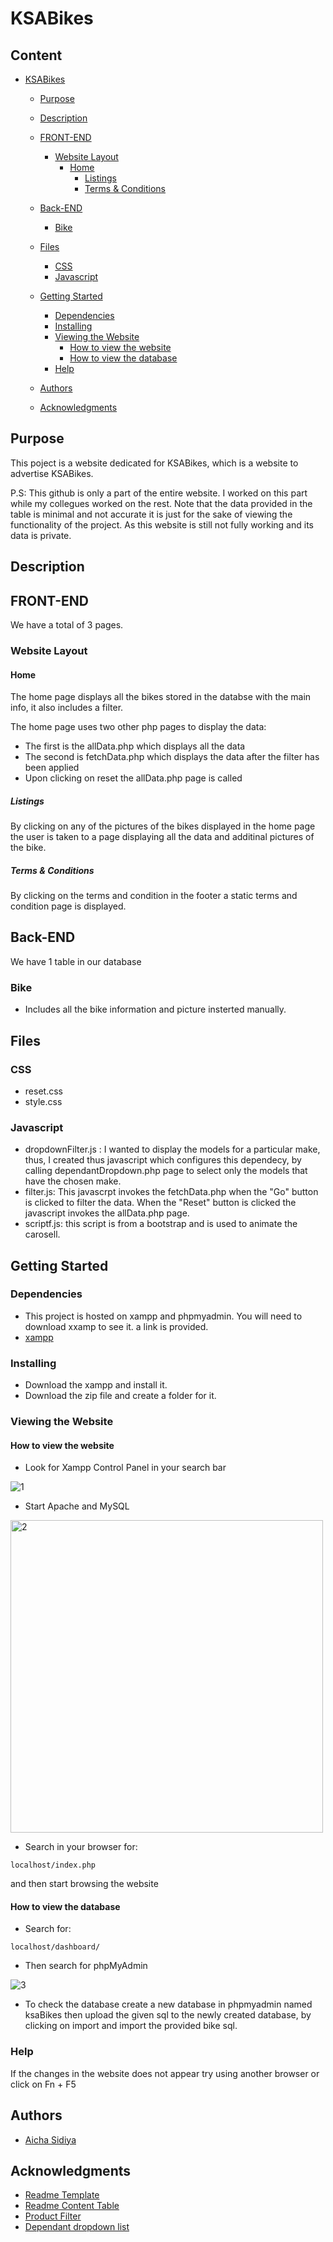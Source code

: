 <!--Title-->
# KSABikes
<!--Content Table-->

## Content 

- [KSABikes](#KSABikes)
  * [Purpose](#purpose)
  * [Description](#description)
  * [FRONT-END](#front-end)
    + [Website Layout](#website-layout)
      - [Home](#home)
        * [Listings](#Listings)
        * [Terms & Conditions](#Terms-&-Conditions)
          
  * [Back-END](#back-end)
    + [Bike](#Bike)
  * [Files](#files)
    + [CSS](#css)
    + [Javascript](#javascript)
  * [Getting Started](#getting-started)
    + [Dependencies](#dependencies)
    + [Installing](#installing)
    + [Viewing the Website](#viewing-the-website)
      - [How to view the website](#how-to-view-the-website)
      - [How to view the database](#how-to-view-the-database)
    + [Help](#help)
  * [Authors](#authors)
  * [Acknowledgments](#acknowledgments)


## Purpose
<!--Purpose of the project-->
This poject is a website dedicated for KSABikes, which is a website to advertise KSABikes.


P.S: This github is only a part of the entire website. I worked on this part while my collegues worked on the rest. Note that the data provided in the table is minimal and not accurate it is just for the sake of viewing the functionality of the project. As this website is still not fully working and its data is private.

<!--Header 2 description of the project-->
## Description
<!--Header 3 front end-->
## FRONT-END
We have a total of 3 pages.

### Website Layout

#### Home
The home page displays all the bikes stored in the databse with the main info, it also includes a filter.

The home page uses two other php pages to display the data: 

* The first is the allData.php which displays all the data
* The second is fetchData.php which displays the data after the filter has been applied
* Upon clicking on reset the allData.php page is called

##### Listings
By clicking on any of the pictures of the bikes displayed in the home page the user is taken to a page displaying all the data and additinal pictures of the bike.

##### Terms & Conditions
By clicking on the terms and condition in the footer a static terms and condition page is displayed.

## Back-END

We have 1 table in our database

### Bike
* Includes all the bike information and picture insterted manually.


## Files
### CSS

* reset.css
* style.css

### Javascript

* dropdownFilter.js : I wanted to display the models for a particular make, thus, I created thus javascript which configures this dependecy, by calling dependantDropdown.php page to select only the models that have the chosen make.
* filter.js: This javascrpt invokes the fetchData.php when the "Go" button is clicked to filter the data. When the "Reset" button is clicked the javascript invokes the allData.php page.
* scriptf.js: this script is from a bootstrap and is used to animate the carosell. 


<!--Header 3 installation and launching the project-->
## Getting Started

### Dependencies

<!--Link to install the latest version of g++-->
* This project is hosted on xampp and phpmyadmin. You will need to download xxamp to see it. a link is provided.
* [xampp](https://www.apachefriends.org/download.html)

### Installing
<!--Steps of Installation-->
* Download the xampp and install it. 
* Download the zip file and create a folder for it.

### Viewing the Website
<!--Steps for running the program-->
#### How to view the website
* Look for Xampp Control Panel in your search bar

![1](https://user-images.githubusercontent.com/91727165/147794092-3998f103-99bd-4560-835b-bfe9f7154c9c.png)

* Start Apache and MySQL

<img width="500" alt="2" src="https://user-images.githubusercontent.com/91727165/147794319-03138add-f182-4889-8fde-ab9adc36610a.PNG">

* Search in your browser for:
```
localhost/index.php 
``` 
and then start browsing the website

#### How to view the database
* Search for:
```
localhost/dashboard/
``` 

* Then search for phpMyAdmin

![3](https://user-images.githubusercontent.com/91727165/147794096-fd8bc2ed-3721-4794-abfc-d10dfbce0831.png)

* To check the database create a new database in phpmyadmin named ksaBikes then upload the given sql to the newly created database, by clicking on import and import the provided bike sql.


### Help
If the changes in the website does not appear try using another browser or click on Fn + F5

## Authors
<!-- The contributors to the project-->
* [Aicha Sidiya](https://github.com/AichaSidiya)


## Acknowledgments
<!-- Insparation files, codes, and general refrences used in writing the code of the project-->
* [Readme Template](https://gist.github.com/DomPizzie/7a5ff55ffa9081f2de27c315f5018afc)
* [Readme Content Table](https://ecotrust-canada.github.io/markdown-toc/)
* [Product Filter](https://www.webslesson.info/2018/08/how-to-make-product-filter-in-php-using-ajax.html)
* [Dependant dropdown list](https://www.laravelcode.com/post/how-to-make-dependent-dropdown-list-using-jquery-ajax-in-php)
